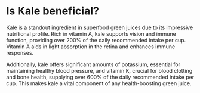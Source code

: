 # Is Kale beneficial?

Kale is a standout ingredient in superfood green juices due to its impressive nutritional profile. Rich in vitamin A, kale supports vision and immune function, providing over 200% of the daily recommended intake per cup. Vitamin A aids in light absorption in the retina and enhances immune responses.

Additionally, kale offers significant amounts of potassium, essential for maintaining healthy blood pressure, and vitamin K, crucial for blood clotting and bone health, supplying over 600% of the daily recommended intake per cup. This makes kale a vital component of any health-boosting green juice.